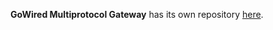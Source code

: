 **GoWired Multiprotocol Gateway** has its own repository [here](https://github.com/GoWired/Multiprotocol-Gateway).